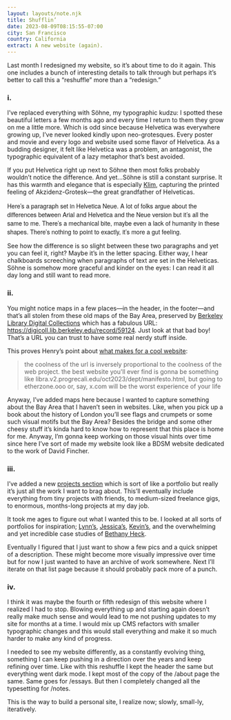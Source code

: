 ```yaml
---
layout: layouts/note.njk
title: Shufflin’
date: 2023-08-09T08:15:55-07:00
city: San Francisco
country: California
extract: A new website (again).
---
```


Last month I redesigned my website, so it’s about time to do it again. This one includes a bunch of interesting details to talk through but perhaps it’s better to call this a “reshuffle” more than a “redesign.”

### i.

I’ve replaced everything with Söhne, my typographic kudzu: I spotted these beautiful letters a few months ago and every time I return to them they grow on me a little more. Which is odd since because Helvetica was everywhere growing up, I’ve never looked kindly upon neo-grotesques. Every poster and movie and every logo and website used some flavor of Helvetica. As a budding designer, it felt like Helvetica was a problem, an antagonist, the typographic equivalent of a lazy metaphor that’s best avoided.

If you put Helvetica right up next to Söhne then most folks probably wouldn’t notice the difference. And yet...Söhne is still a constant surprise. It has this warmth and elegance that is especially [Klim](https://klim.co.nz/), capturing the printed feeling of Akzidenz-Grotesk—the great grandfather of Helveticas.

<p style="font-family: 'Helvetica Neue', Helvetica, Arial;">Here’s a paragraph set in Helvetica Neue. A lot of folks argue about the differences between Arial and Helvetica and the Neue version but it’s all the same to me. There’s a mechanical bite, maybe even a lack of humanity in these shapes. There’s nothing to point to exactly, it’s more a gut feeling.</p>

See how the difference is so slight between these two paragraphs and yet you can feel it, right? Maybe it’s in the letter spacing. Either way, I hear chalkboards screeching when paragraphs of text are set in the Helveticas. Söhne is somehow more graceful and kinder on the eyes: I can read it all day long and still want to read more.

### ii.

You might notice maps in a few places—in the header, in the footer—and that’s all stolen from these old maps of the Bay Area, preserved by [Berkeley Library Digital Collections](https://digicoll.lib.berkeley.edu/record/59124#?xywh=-13426%2C-2631%2C40650%2C17258&cv=) which has a fabulous URL: https://digicoll.lib.berkeley.edu/record/59124. Just look at that bad boy! That’s a URL you can trust to have some real nerdy stuff inside.

This proves Henry’s point about [what makes for a cool website](https://front-end.social/@henry/110787420208650070):

> the coolness of the url is inversely proportional to the coolness of the web project. the best website you'll ever find is gonna be something like libra.v2.progrecali.​edu/oct2023/dept/manifesto.html, but going to etherzone​.ooo or, say, x.​com will be the worst experience of your life

Anyway, I’ve added maps here because I wanted to capture something about the Bay Area that I haven’t seen in websites. Like, when you pick up a book about the history of London you’ll see flags and crumpets or some such visual motifs but the Bay Area? Besides the bridge and some other cheesy stuff it’s kinda hard to know how to represent that this place is home for me. Anyway, I’m gonna keep working on those visual hints over time since here I’ve sort of made my website look like a BDSM website dedicated to the work of David Fincher.

### iii.

I’ve added a new [projects section](https://robinrendle.com/projects/) which is sort of like a portfolio but really it’s just all the work I want to brag about. This’ll eventually include everything from tiny projects with friends, to medium-sized freelance gigs, to enormous, months-long projects at my day job.

It took me ages to figure out what I wanted this to be. I looked at all sorts of portfolios for inspiration; [Lynn’s](https://lynnandtonic.com/), [Jessica’s](https://www.jessicaharllee.com/work/etsy-web-toolkit/), [Kevin’s](https://kevinclark.ca/), and the overwhelming and yet incredible case studies of [Bethany Heck](https://heckhouse.com/work/medium/).

Eventually I figured that I just want to show a few pics and a quick snippet of a description. These might become more visually impressive over time but for now I just wanted to have an archive of work somewhere. Next I’ll iterate on that list page because it should probably pack more of a punch.

### iv.

I think it was maybe the fourth or fifth redesign of this website where I realized I had to stop. Blowing everything up and starting again doesn’t really make much sense and would lead to me not pushing updates to my site for months at a time. I would mix up CMS refactors with smaller typographic changes and this would stall everything and make it so much harder to make any kind of progress.

I needed to see my website differently, as a constantly evolving thing, something I can keep pushing in a direction over the years and keep refining over time. Like with this reshuffle I kept the header the same but everything went dark mode. I kept most of the copy of the /about page the same. Same goes for /essays. But then I completely changed all the typesetting for /notes.

This is the way to build a personal site, I realize now; slowly, small-ly, iteratively.
